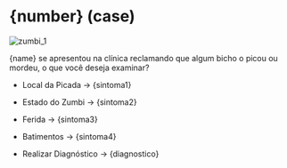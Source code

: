 # {number} (case)

![zumbi_1](https://www.ic.unicamp.br/~santanch/lab/zombie-health/images/gen02/zumbi_{number}.png)

{name} se apresentou na clínica reclamando que algum bicho o picou ou mordeu, o que você deseja examinar?

* Local da Picada -> {sintoma1}
* Estado do Zumbi -> {sintoma2}
* Ferida -> {sintoma3}
* Batimentos -> {sintoma4}

* Realizar Diagnóstico -> {diagnostico}